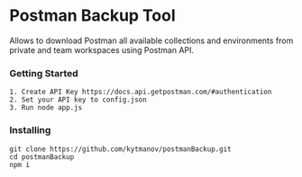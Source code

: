 # Postman Backup Tool

Allows to download Postman all available collections and environments from private and team workspaces using Postman API.

### Getting Started
```
1. Create API Key https://docs.api.getpostman.com/#authentication
2. Set your API key to config.json
3. Run node app.js
```
### Installing

```
git clone https://github.com/kytmanov/postmanBackup.git
cd postmanBackup
npm i

```
